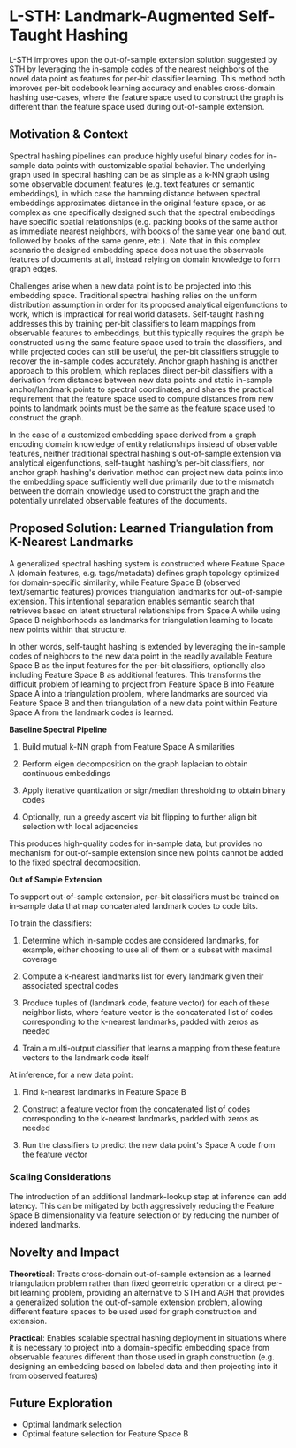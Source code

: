# L-STH: Landmark-Augmented Self-Taught Hashing

L-STH improves upon the out-of-sample extension solution suggested by STH by leveraging the in-sample codes of the
nearest neighbors of the novel data point as features for per-bit classifier learning. This method both improves per-bit
codebook learning accuracy and enables cross-domain hashing use-cases, where the feature space used to construct the
graph is different than the feature space used during out-of-sample extension.

## Motivation & Context

Spectral hashing pipelines can produce highly useful binary codes for in-sample data points with customizable spatial
behavior. The underlying graph used in spectral hashing can be as simple as a k-NN graph using some observable document
features (e.g. text features or semantic embeddings), in which case the hamming distance between spectral embeddings
approximates distance in the original feature space, or as complex as one specifically designed such that the spectral
embeddings have specific spatial relationships (e.g. packing books of the same author as immediate nearest neighbors,
with books of the same year one band out, followed by books of the same genre, etc.). Note that in this complex scenario
the designed embedding space does not use the observable features of documents at all, instead relying on domain
knowledge to form graph edges.

Challenges arise when a new data point is to be projected into this embedding space. Traditional spectral hashing relies
on the uniform distribution assumption in order for its proposed analytical eigenfunctions to work, which is impractical
for real world datasets. Self-taught hashing addresses this by training per-bit classifiers to learn mappings from
observable features to embeddings, but this typically requires the graph be constructed using the same feature space
used to train the classifiers, and while projected codes can still be useful, the per-bit classifiers struggle to
recover the in-sample codes accurately. Anchor graph hashing is another approach to this problem, which replaces direct
per-bit classifiers with a derivation from distances between new data points and static in-sample anchor/landmark points
to spectral coordinates, and shares the practical requirement that the feature space used to compute distances from new
points to landmark points must be the same as the feature space used to construct the graph.

In the case of a customized embedding space derived from a graph encoding domain knowledge of entity relationships
instead of observable features, neither traditional spectral hashing's out-of-sample extension via analytical
eigenfunctions, self-taught hashing's per-bit classifiers, nor anchor graph hashing's derivation method can project new
data points into the embedding space sufficiently well due primarily due to the mismatch between the domain knowledge
used to construct the graph and the potentially unrelated observable features of the documents.

## Proposed Solution: Learned Triangulation from K-Nearest Landmarks

A generalized spectral hashing system is constructed where Feature Space A (domain features, e.g. tags/metadata) defines
graph topology optimized for domain-specific similarity, while Feature Space B (observed text/semantic features)
provides triangulation landmarks for out-of-sample extension. This intentional separation enables semantic search that
retrieves based on latent structural relationships from Space A while using Space B neighborhoods as landmarks for
triangulation learning to locate new points within that structure.

In other words, self-taught hashing is extended by leveraging the in-sample codes of neighbors to the new data point in
the readily available Feature Space B as the input features for the per-bit classifiers, optionally also including
Feature Space B as additional features. This transforms the difficult problem of learning to project from Feature Space
B into Feature Space A into a triangulation problem, where landmarks are sourced via Feature Space B and then
triangulation of a new data point within Feature Space A from the landmark codes is learned.

**Baseline Spectral Pipeline**

1. Build mutual k-NN graph from Feature Space A similarities

2. Perform eigen decomposition on the graph laplacian to obtain continuous embeddings

3. Apply iterative quantization or sign/median thresholding to obtain binary codes

4. Optionally, run a greedy ascent via bit flipping to further align bit selection with local adjacencies

This produces high-quality codes for in-sample data, but provides no mechanism for out-of-sample extension since new
points cannot be added to the fixed spectral decomposition.

**Out of Sample Extension**

To support out-of-sample extension, per-bit classifiers must be trained on in-sample data that map concatenated landmark
codes to code bits.

To train the classifiers:

1. Determine which in-sample codes are considered landmarks, for example, either choosing to use all of them or a subset
   with maximal coverage

2. Compute a k-nearest landmarks list for every landmark given their associated spectral codes

3. Produce tuples of (landmark code, feature vector) for each of these neighbor lists, where feature vector is the
   concatenated list of codes corresponding to the k-nearest landmarks, padded with zeros as needed

4. Train a multi-output classifier that learns a mapping from these feature vectors to the landmark code itself

At inference, for a new data point:

1. Find k-nearest landmarks in Feature Space B

2. Construct a feature vector from the concatenated list of codes corresponding to the k-nearest landmarks, padded with
   zeros as needed

3. Run the classifiers to predict the new data point's Space A code from the feature vector

### Scaling Considerations

The introduction of an additional landmark-lookup step at inference can add latency. This can be mitigated by both
aggressively reducing the Feature Space B dimensionality via feature selection or by reducing the number of indexed
landmarks.

## Novelty and Impact

**Theoretical**: Treats cross-domain out-of-sample extension as a learned triangulation problem rather than fixed
geometric operation or a direct per-bit learning problem, providing an alternative to STH and AGH that provides a
generalized solution the out-of-sample extension problem, allowing different feature spaces to be used used for graph
construction and extension.

**Practical**: Enables scalable spectral hashing deployment in situations where it is necessary to project into a
domain-specific embedding space from observable features different than those used in graph construction (e.g. designing
an embedding based on labeled data and then projecting into it from observed features)

## Future Exploration

- Optimal landmark selection
- Optimal feature selection for Feature Space B
